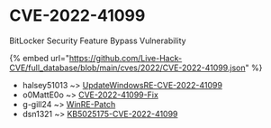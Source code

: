# CVE-2022-41099

BitLocker Security Feature Bypass Vulnerability

{% embed url="https://github.com/Live-Hack-CVE/full_database/blob/main/cves/2022/CVE-2022-41099.json" %}


* halsey51013 ~> [UpdateWindowsRE-CVE-2022-41099](https://zeste.alice-snow.ru/2022/database/cve-2022-41099/updatewindowsre-cve-2022-41099-halsey51013)
* o0MattE0o ~> [CVE-2022-41099-Fix](https://zeste.alice-snow.ru/2022/database/cve-2022-41099/cve-2022-41099-fix-o0matte0o)
* g-gill24 ~> [WinRE-Patch](https://zeste.alice-snow.ru/2022/database/cve-2022-41099/winre-patch-g-gill24)
* dsn1321 ~> [KB5025175-CVE-2022-41099](https://zeste.alice-snow.ru/2022/database/cve-2022-41099/kb5025175-cve-2022-41099-dsn1321)